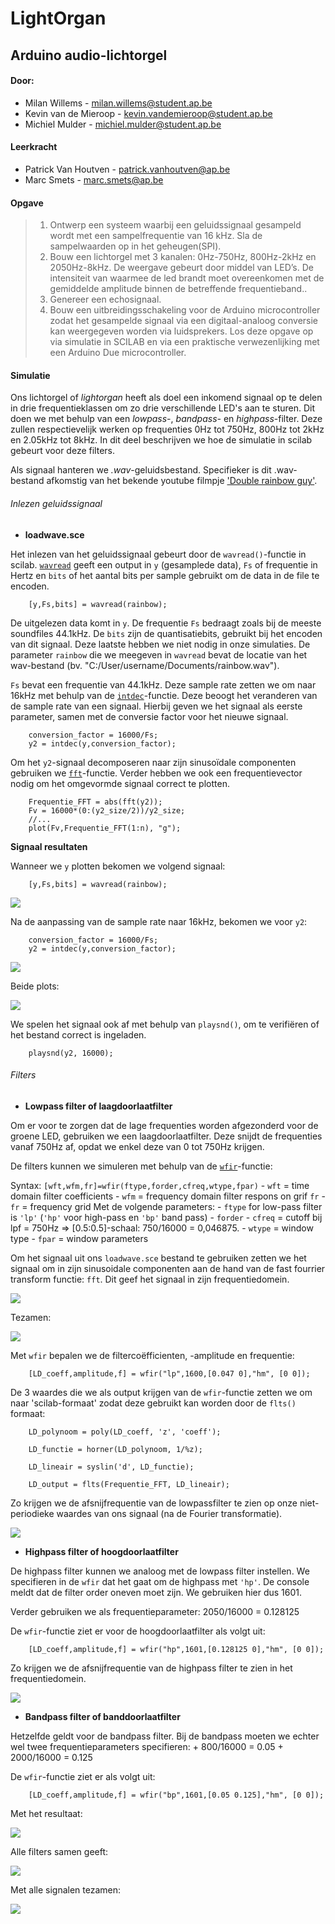 # LightOrgan
## Arduino audio-lichtorgel 

#### Door:

* Milan Willems - <milan.willems@student.ap.be>
* Kevin van de Mieroop - <kevin.vandemieroop@student.ap.be>
* Michiel Mulder - <michiel.mulder@student.ap.be>

#### Leerkracht

* Patrick Van Houtven - <patrick.vanhoutven@ap.be>
* Marc Smets - <marc.smets@ap.be>

#### Opgave

> 1. Ontwerp een systeem waarbij een geluidssignaal gesampeld wordt met een sampelfrequentie van 16 kHz. Sla de sampelwaarden op in het geheugen(SPI).
> 2. Bouw een lichtorgel met 3 kanalen: 0Hz-750Hz, 800Hz-2kHz en 2050Hz-8kHz. De weergave gebeurt door middel van LED’s. De intensiteit van waarmee de led brandt moet overeenkomen met de gemiddelde amplitude binnen de betreffende frequentieband..
> 3. Genereer een echosignaal.
> 4. Bouw een uitbreidingsschakeling voor de Arduino microcontroller zodat het gesampelde signaal via een digitaal-analoog conversie kan weergegeven worden via luidsprekers.
> Los deze opgave op via simulatie in SCILAB en via een praktische verwezenlijking met een Arduino Due microcontroller.


#### Simulatie

Ons lichtorgel of *lightorgan* heeft als doel een inkomend signaal op te delen in drie frequentieklassen om zo drie verschillende LED's aan te sturen. Dit doen we met behulp van een *lowpass-*, *bandpass-* en *highpass*-filter. Deze zullen respectievelijk werken op frequenties 0Hz tot 750Hz, 800Hz tot 2kHz en 2.05kHz tot 8kHz. In dit deel beschrijven we hoe de simulatie in scilab gebeurt voor deze filters.

Als signaal hanteren we *.wav*-geluidsbestand. Specifieker is dit .wav-bestand afkomstig van het bekende youtube filmpje ['Double rainbow guy'](https://www.youtube.com/watch?v=99E9fDgZZuE).

###### Inlezen geluidssignaal

* **loadwave.sce**

Het inlezen van het geluidssignaal gebeurt door de `wavread()`-functie in scilab. [`wavread`](https://help.scilab.org/docs/6.0.0/en_US/wavread.html) geeft een output in `y` (gesamplede data), `Fs` of frequentie in Hertz en `bits` of het aantal bits per sample gebruikt om de data in de file te encoden.  

        [y,Fs,bits] = wavread(rainbow);

De uitgelezen data komt in `y`. De frequentie `Fs` bedraagt zoals bij de meeste soundfiles 44.1kHz. De `bits` zijn de quantisatiebits, gebruikt bij het encoden van dit signaal. Deze laatste hebben we niet nodig in onze simulaties. De parameter `rainbow` die we meegeven in `wavread` bevat de locatie van het wav-bestand (bv. "C:/User/username/Documents/rainbow.wav"). 

`Fs` bevat een frequentie van 44.1kHz. Deze sample rate zetten we om naar 16kHz met behulp van de [`intdec`](https://help.scilab.org/docs/6.0.0/en_US/intdec.html)-functie. Deze beoogt het veranderen van de sample rate van een signaal. Hierbij geven we het signaal als eerste parameter, samen met de conversie factor voor het nieuwe signaal.

        conversion_factor = 16000/Fs;
        y2 = intdec(y,conversion_factor);

Om het `y2`-signaal decomposeren naar zijn sinuso&iuml;dale componenten gebruiken we [`fft`](https://help.scilab.org/docs/6.0.0/en_US/fft.html)-functie. Verder hebben we ook een frequentievector nodig om het omgevormde signaal correct te plotten.

        Frequentie_FFT = abs(fft(y2));
        Fv = 16000*(0:(y2_size/2))/y2_size;
        //...
        plot(Fv,Frequentie_FFT(1:n), "g");


**Signaal resultaten**

Wanneer we `y` plotten bekomen we volgend signaal:

        [y,Fs,bits] = wavread(rainbow);

<img src="./img/scilab/rainbow-44kHz.gif"/>

Na de aanpassing van de sample rate naar 16kHz, bekomen we voor `y2`:

        conversion_factor = 16000/Fs;
        y2 = intdec(y,conversion_factor);

<img src="./img/scilab/rainbow-16kHz.gif"/>

Beide plots:

<img src="./img/scilab/rainbow-double.gif"/>

We spelen het signaal ook af met behulp van `playsnd()`, om te verifi&euml;ren of het bestand correct is ingeladen.

        playsnd(y2, 16000);

###### Filters

* **Lowpass filter of laagdoorlaatfilter**

Om er voor te zorgen dat de lage frequenties worden afgezonderd voor de groene LED, gebruiken we een laagdoorlaatfilter. Deze snijdt de frequenties vanaf 750Hz af, opdat we enkel deze van 0 tot 750Hz krijgen.

De filters kunnen we simuleren met behulp van de [`wfir`](https://help.scilab.org/docs/6.0.0/en_US/wfir.html)-functie:

Syntax: `[wft,wfm,fr]=wfir(ftype,forder,cfreq,wtype,fpar)`
    - `wft` = time domain filter coefficients
    - `wfm` = frequency domain filter respons on grif `fr`
    - `fr` = frequency grid
Met de volgende parameters:
    - `ftype` for low-pass filter is `'lp'` (`'hp'` voor high-pass en `'bp'` band pass)
    - `forder`
    - `cfreq` = cutoff bij lpf = 750Hz => [0.5:0.5]-schaal: 750/16000 = 0,046875.
    - `wtype` = window type
    - `fpar` = window parameters

Om het signaal uit ons `loadwave.sce` bestand te gebruiken zetten we het signaal om in zijn sinusoidale componenten aan de hand van de fast fourrier transform functie: `fft`. Dit geef het signaal in zijn frequentiedomein.

<img src="./img/scilab/rainbow-fft.gif"/>

Tezamen:

<img src="./img/scilab/rainbow-triple.gif"/>

Met `wfir` bepalen we de filterco&euml;fficienten, -amplitude en frequentie:

        [LD_coeff,amplitude,f] = wfir("lp",1600,[0.047 0],"hm", [0 0]);

De 3 waardes die we als output krijgen van de `wfir`-functie zetten we om naar 'scilab-formaat' zodat deze gebruikt kan worden door de `flts()` formaat:

        LD_polynoom = poly(LD_coeff, 'z', 'coeff');

        LD_functie = horner(LD_polynoom, 1/%z);

        LD_lineair = syslin('d', LD_functie);

        LD_output = flts(Frequentie_FFT, LD_lineair);

Zo krijgen we de afsnijfrequentie van de lowpassfilter te zien op onze niet-periodieke waardes van ons signaal (na de Fourier transformatie).

<img src="./img/scilab/rainbow-lowpass.gif"/>


* **Highpass filter of hoogdoorlaatfilter**

De highpass filter kunnen we analoog met de lowpass filter instellen. We specifieren in de `wfir` dat het gaat om de highpass met `'hp'`. De console meldt dat de filter order oneven moet zijn. We gebruiken hier dus 1601.

Verder gebruiken we als frequentieparameter: 2050/16000 = 0.128125

De `wfir`-functie ziet er voor de hoogdoorlaatfilter als volgt uit:

        [LD_coeff,amplitude,f] = wfir("hp",1601,[0.128125 0],"hm", [0 0]);

Zo krijgen we de afsnijfrequentie van de highpass filter te zien in het frequentiedomein.

<img src="./img/scilab/rainbow-highpass.gif"/>

* **Bandpass filter of banddoorlaatfilter**

Hetzelfde geldt voor de bandpass filter. Bij de bandpass moeten we echter wel twee frequentieparameters specifieren:
        + 800/16000 = 0.05
        + 2000/16000 = 0.125

De `wfir`-functie ziet er als volgt uit:

        [LD_coeff,amplitude,f] = wfir("bp",1601,[0.05 0.125],"hm", [0 0]);

Met het resultaat:

<img src="./img/scilab/rainbow-bandpass.gif"/>

Alle filters samen geeft:

<img src="./img/scilab/rainbow-allfilters.gif"/>

Met alle signalen tezamen:

<img src="./img/scilab/rainbow-triple-filter.gif"/>


